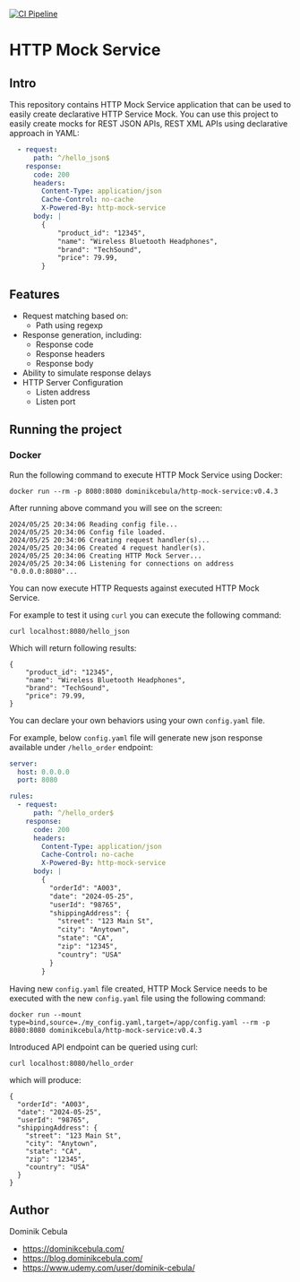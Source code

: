 [![CI Pipeline](https://github.com/dominikcebula/http-mock-service/actions/workflows/go.yml/badge.svg)](https://github.com/dominikcebula/http-mock-service/actions/workflows/go.yml)

# HTTP Mock Service

## Intro

This repository contains HTTP Mock Service application that can be used to easily create declarative HTTP Service Mock.
You can use this project to easily create mocks for REST JSON APIs, REST XML APIs using declarative approach in YAML:

```yaml
  - request:
      path: ^/hello_json$
    response:
      code: 200
      headers:
        Content-Type: application/json
        Cache-Control: no-cache
        X-Powered-By: http-mock-service
      body: |
        {
            "product_id": "12345",
            "name": "Wireless Bluetooth Headphones",
            "brand": "TechSound",
            "price": 79.99,
        }
```

## Features

* Request matching based on:
  * Path using regexp
* Response generation, including:
  * Response code
  * Response headers
  * Response body
* Ability to simulate response delays
* HTTP Server Configuration
  * Listen address
  * Listen port

## Running the project

### Docker

Run the following command to execute HTTP Mock Service using Docker:

```shell
docker run --rm -p 8080:8080 dominikcebula/http-mock-service:v0.4.3
```

After running above command you will see on the screen:

```text
2024/05/25 20:34:06 Reading config file...
2024/05/25 20:34:06 Config file loaded.
2024/05/25 20:34:06 Creating request handler(s)...
2024/05/25 20:34:06 Created 4 request handler(s).
2024/05/25 20:34:06 Creating HTTP Mock Server...
2024/05/25 20:34:06 Listening for connections on address "0.0.0.0:8080"...
```

You can now execute HTTP Requests against executed HTTP Mock Service.

For example to test it using `curl` you can execute the following command:

```shell
curl localhost:8080/hello_json
```

Which will return following results:

```text
{
    "product_id": "12345",
    "name": "Wireless Bluetooth Headphones",
    "brand": "TechSound",
    "price": 79.99,
}
```

You can declare your own behaviors using your own `config.yaml` file.

For example, below `config.yaml` file will generate new json response available under `/hello_order` endpoint:

```yaml
server:
  host: 0.0.0.0
  port: 8080

rules:
  - request:
      path: ^/hello_order$
    response:
      code: 200
      headers:
        Content-Type: application/json
        Cache-Control: no-cache
        X-Powered-By: http-mock-service
      body: |
        {
          "orderId": "A003",
          "date": "2024-05-25",
          "userId": "98765",
          "shippingAddress": {
            "street": "123 Main St",
            "city": "Anytown",
            "state": "CA",
            "zip": "12345",
            "country": "USA"
          }
        }
```

Having new `config.yaml` file created, HTTP Mock Service needs to be executed with the new `config.yaml` file using the
following command:

```shell
docker run --mount type=bind,source=./my_config.yaml,target=/app/config.yaml --rm -p 8080:8080 dominikcebula/http-mock-service:v0.4.3
```

Introduced API endpoint can be queried using curl:

```shell
curl localhost:8080/hello_order
```

which will produce:

```text
{
  "orderId": "A003",
  "date": "2024-05-25",
  "userId": "98765",
  "shippingAddress": {
    "street": "123 Main St",
    "city": "Anytown",
    "state": "CA",
    "zip": "12345",
    "country": "USA"
  }
}
```

## Author

Dominik Cebula

- https://dominikcebula.com/
- https://blog.dominikcebula.com/
- https://www.udemy.com/user/dominik-cebula/
